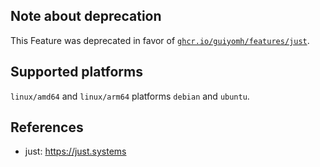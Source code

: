 <!-- markdownlint-disable MD041 -->

## Note about deprecation

This Feature was deprecated in favor of
[`ghcr.io/guiyomh/features/just`](https://github.com/guiyomh/features/tree/main/src/just).

## Supported platforms

`linux/amd64` and `linux/arm64` platforms `debian` and `ubuntu`.

## References

- just: <https://just.systems>
